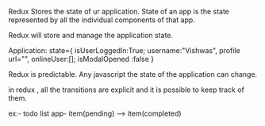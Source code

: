 Redux Stores the state of ur application.
State of an app is the state represented by all the individual components of that app.

Redux will store and manage the application state.

Application:
state={
    isUserLoggedIn:True;
    username:"Vishwas",
    profile url="",
    onlineUser:[];
    isModalOpened :false
}


Redux is predictable.
Any javascript the state of the application can change.

in redux , all the transitions are explicit and it is possible to keep track of them.

ex:- todo list app- item(pending) --> item(completed)

